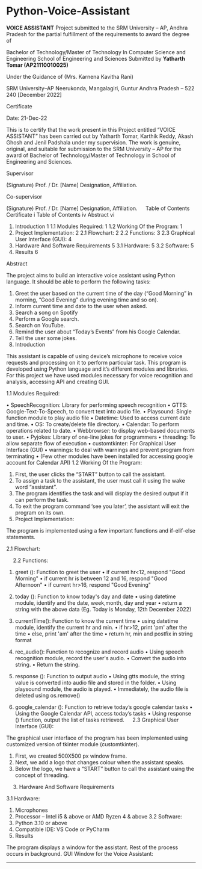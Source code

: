 # Python-Voice-Assistant

**VOICE ASSISTANT**
Project submitted to the 
SRM University – AP, Andhra Pradesh
for the partial fulfillment of the requirements to award the degree of 

Bachelor of Technology/Master of Technology
In
Computer Science and Engineering
School of Engineering and Sciences
Submitted by
**Yatharth Tomar (AP21110010025)**
 
Under the Guidance of
(Mrs. Karnena Kavitha Rani)

SRM University–AP
Neerukonda, Mangalagiri, Guntur 
Andhra Pradesh – 522 240
[December 2022] 
 
Certificate

Date: 21-Dec-22


This is to certify that the work present in this Project entitled “VOICE ASSISTANT” has been carried out by Yatharth Tomar, Karthik Reddy, Akash Ghosh and Jenil Padshala under my supervision. The work is genuine, original, and suitable for submission to the SRM University – AP for the award of Bachelor of Technology/Master of Technology in School of Engineering and Sciences. 




Supervisor

(Signature)
Prof. / Dr. [Name]
Designation,
Affiliation.


Co-supervisor

(Signature)
Prof. / Dr. [Name]
Designation,
Affiliation.
 
Table of Contents
Certificate	i
Table of Contents	iv
Abstract	vi
1.	Introduction	1
1.1	Modules Required:	1
1.2	Working Of the Program:	1
2.	Project Implementation:	2
2.1	Flowchart:	2
2.2	Functions:	3
2.3	Graphical User Interface (GUI):	4
3.	Hardware And Software Requirements	5
3.1	Hardware:	5
3.2	Software:	5
4.	Results	6













Abstract

The project aims to build an interactive voice assistant using Python language.
It should be able to perform the following tasks:
1.	Greet the user based on the current time of the day (“Good Morning” in morning, “Good Evening” during evening time and so on).
2.	Inform current time and date to the user when asked.
3.	Search a song on Spotify
4.	Perform a Google search.
5.	Search on YouTube.
6.	Remind the user about “Today’s Events” from his Google Calendar.
7.	Tell the user some jokes. 
1.	Introduction

This assistant is capable of using device’s microphone to receive voice requests and processing on it to perform particular task.
This program is developed using Python language and it’s different modules and libraries.
For this project we have used modules necessary for voice recognition and analysis, accessing API and creating GUI.

1.1	Modules Required:

•	SpeechRecognition:  Library for performing speech recognition
•	GTTS: Google-Text-To-Speech, to convert text into audio file.
•	Playsound: Single function module to play audio file
•	Datetime: Used to access current date and time.
•	OS: To create/delete file directory.
•	Calendar: To perform operations related to date.
•	Webbrowser: to display web-based documents to user.
•	Pyjokes: Library of one-line jokes for programmers
•	threading: To allow separate flow of execution
•	customtkinter: For Graphical User Interface (GUI)
•	warnings: to deal with warnings and prevent program from terminating
•	(Few other modules have been installed for accessing google account for Calendar API)
1.2	Working Of the Program:

1.	First, the user clicks the “START” button to call the assistant.
2.	To assign a task to the assistant, the user must call it using the wake word “assistant”.
3.	The program identifies the task and will display the desired output if it can perform the task.
4.	To exit the program command ‘see you later’, the assistant will exit the program on its own.
 
2.	Project Implementation:

The program is implemented using a few important functions and if-elif-else statements.

2.1	Flowchart:


 
2.2	Functions:

1.	greet (): Function to greet the user
•	if current hr<12, respond "Good Morning"
•	if current hr is between 12 and 16, respond "Good Afternoon"
•	if current hr>16, respond "Good Evening"

2.	today (): Function to know today's day and date 
•	using datetime module, identify and the date, week,month, day and year
•	return a string with the above data (Eg. Today is Monday, 12th December 2022)

3.	currentTime(): Function to know the current time 
•	using datetime module, identify the current hr and min.
•	if hr>12, print 'pm' after the time
•	else, print 'am' after the time
•	return hr, min and postfix in string format

4.	rec_audio(): Function to recognize and record audio 
•	Using speech recognition module, record the user's audio.
•	Convert the audio into string.
•	Return the string.

5.	response (): Function to output audio 
•	Using gtts module, the string value is converted into audio file and stored in the folder.
•	Using playsound module, the audio is played.
•	Immediately, the audio file is deleted using os.remove()

6.	google_calendar (): Function to retrieve today’s google calendar tasks 
•	Using the Google Calendar API, access today’s tasks
•	Using response () function, output the list of tasks retrieved.
 
2.3	Graphical User Interface (GUI):

The graphical user interface of the program has been implemented using customized version of tkinter module (customtkinter).
1.	First, we created 500X500 px window frame.
2.	Next, we add a logo that changes colour when the assistant speaks.
3.	Below the logo, we have a “START” button to call the assistant using the concept of threading.






 
3.	Hardware And Software Requirements


3.1	Hardware:
1.	Microphones
2.	Processor – Intel i5 & above or AMD Ryzen 4 & above
3.2	Software:
1.	Python 3.10 or above
2.	Compatible IDE: VS Code or PyCharm 
 
4.	Results

The program displays a window for the assistant.
Rest of the process occurs in background.
GUI Window for the Voice Assistant:
















******
